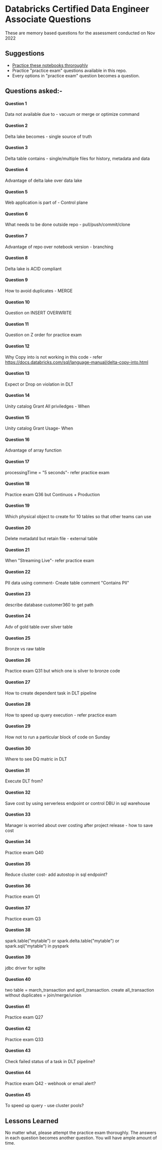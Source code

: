 
# Databricks Certified Data Engineer Associate Questions

These are memory based questions for the assessment conducted on Nov 2022


## Suggestions

- [Practice these notebooks throroughly](https://github.com/databricks-academy/data-engineering-with-databricks-english)
- Practice "practice exam" questions available in this repo.
- Every options in "practice exam" question becomes a question.



## Questions asked:-

#### Question 1
Data not available due to - vacuum or merge or optimize command
#### Question 2
Delta lake becomes - single source of truth
#### Question 3
Delta table contains - single/multiple files for history, metadata and data
#### Question 4
Advantage of delta lake over data lake
#### Question 5
Web application is part of - Control plane
#### Question 6
What needs to be done outside repo - pull/push/commit/clone
#### Question 7
Advantage of repo over notebook version - branching
#### Question 8
Delta lake is ACID compliant
#### Question 9
How to avoid duplicates - MERGE
#### Question 10
Question on INSERT OVERWRITE
#### Question 11
Question on Z order for practice exam
#### Question 12
Why Copy into is not working in this code - refer https://docs.databricks.com/sql/language-manual/delta-copy-into.html
#### Question 13
Expect or Drop on violation in DLT
#### Question 14
Unity catalog Grant All priviledges - When
#### Question 15
Unity catalog Grant Usage- When
#### Question 16
Advantage of array function
#### Question 17
processingTime = "5 seconds"- refer practice exam
#### Question 18
Practice exam Q36 but Continuos + Production
#### Question 19
Which physical object to create for 10 tables so that other teams can use
#### Question 20
Delete metadatd but retain file - external table
#### Question 21
When "Streaming Live"- refer practice exam
#### Question 22
PII data using comment- Create table <tbl> comment "Contains PII"
#### Question 23
describe database customer360 to get path
#### Question 24
Adv of gold table over silver table
#### Question 25
Bronze vs raw table
#### Question 26
Practice exam Q31 but which one is silver to bronze code
#### Question 27
How to create dependent task in DLT pipeline
#### Question 28
How to speed up query execution - refer practice exam
#### Question 29
How not to run a particular block of code on Sunday
#### Question 30
Where to see DQ matric in DLT
#### Question 31
Execute DLT from?
#### Question 32
Save cost by using serverless endpoint or control DBU in sql warehouse
#### Question 33
Manager is worried about over costing after project release - how to save cost
#### Question 34
Practice exam Q40
#### Question 35
Reduce cluster cost- add autostop in sql endpoint?
#### Question 36
Practice exam Q1
#### Question 37
Practice exam Q3
#### Question 38
spark.table("mytable") or spark.delta.table("mytable") or spark.sql("mytable") in pyspark
#### Question 39
jdbc driver for sqlite
#### Question 40
two table = march_transaction and april_transaction. create all_transaction without duplicates = join/merge/union
#### Question 41
Practice exam Q27
#### Question 42
Practice exam Q33
#### Question 43
Check failed status of a task in DLT pipeline?
#### Question 44
Practice exam Q42 - webhook or email alert?
#### Question 45
To speed up query - use cluster pools?


## Lessons Learned

No matter what, please attempt the practice exam thoroughly. The answers in each question becomes another question. You will have ample amount of time.
